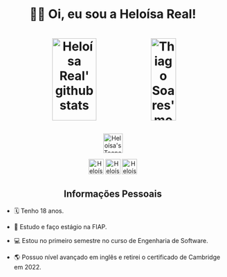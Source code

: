 <!-- Start -->
<h1 align="center"> 👋🏻 Oi, eu sou a Heloísa Real! <h1>

<!-- Stats -->
<div align="center">
  <img width="45%" height="190em" src="https://github-readme-stats.vercel.app/api?username=heloreal17&show_icons=true&count_private=true&title_color=E6AEB7&icon_color=758EAC&text_color=ffffff&bg_color=070504" alt="Heloísa Real' github stats" />
  <img width="34%" height="190em" src="https://github-readme-stats.vercel.app/api/top-langs/?username=heloreal17&layout=compact&langs_count=7&title_color=E6AEB7&text_color=ffffff&bg_color=070504" alt="Thiago Soares' most used languages"/>
</div>

###

<!-- Technologies -->
<p align="center">
  <a href="https://skillicons.dev">
    <img height="45em" src="https://skillicons.dev/icons?i=figma,vscode,html,css,js,bootstrap,react,python" alt="Heloísa's Tecnology"> 
  </a>
</p>

<!-- Social Media --> 
<div align="center"> 
  <a href="https://www.linkedin.com/in/heloisareal" target="_blank"><img height="35em" src="https://img.shields.io/badge/LinkedIn-0077B5?style=for-the-badge&logo=linkedin&logoColor=white" target="_blank" alt="Heloísa's linkedin"></a> 
  <a href="https://www.instagram.com/heloreal17" target="_blank"><img height="35em" src="https://img.shields.io/badge/Instagram-E4405F?style=for-the-badge&logo=instagram&logoColor=white" target="_blank" alt="Heloísa's instagram"></a>
  <a href="mailto:helorealprojetos@gmail.com" target="_blank"><img height="35em" src="https://img.shields.io/badge/Gmail-D14836?style=for-the-badge&logo=gmail&logoColor=white" target="_blank" alt="Heloísa's email"></a>
</div>


<!-- personal information -->
<h2 align="center">Informações Pessoais</h2>

<p>
  
- 🗓️ Tenho 18 anos.

- 📖 Estudo e faço estágio na FIAP.
  
- 💻 Estou no primeiro semestre no curso de Engenharia de Software.

- 🌎 Possuo nível avançado em inglês e retirei o certificado de Cambridge em 2022.
</p>
